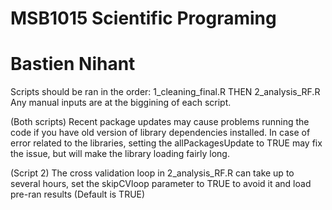 # MSB1015 Scientific Programing
# Bastien Nihant
Scripts should be ran in the order: 
1_cleaning_final.R  THEN 2_analysis_RF.R 
Any manual inputs are at the biggining of each script.

(Both scripts) Recent package updates may cause problems running the code if you have old version of library dependencies installed.
In case of error related to the libraries, setting the allPackagesUpdate to TRUE may fix the issue, but will make the library loading fairly long.

(Script 2) The cross validation loop in 2_analysis_RF.R can take up to several hours,
set the skipCVloop parameter to TRUE to avoid it and load pre-ran results (Default is TRUE)